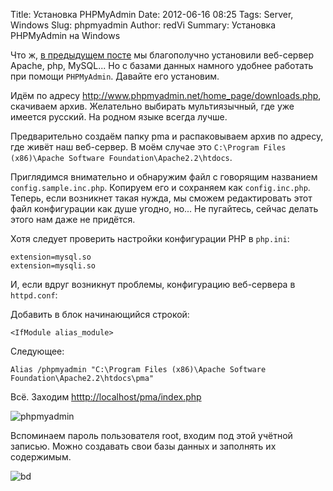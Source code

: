 Title: Установка PHPMyAdmin
Date: 2012-06-16 08:25
Tags: Server, Windows
Slug: phpmyadmin
Author: redVi
Summary: Установка PHPMyAdmin на Windows

Что ж, [в предыдущем посте](apache-php-mysql.html) мы благополучно установили веб-сервер Apache, php, MySQL... Но с базами данных намного удобнее работать при помощи `PHPMyAdmin`. Давайте его установим.

Идём по адресу <http://www.phpmyadmin.net/home_page/downloads.php>, скачиваем архив. Желательно выбирать мультиязычный, где уже имеется русский. На родном языке всегда лучше.

Предварительно создаём папку pma и распаковываем архив по адресу, где живёт наш веб-сервер. В моём случае это `C:\Program Files (x86)\Apache Software Foundation\Apache2.2\htdocs`.

Приглядимся внимательно и обнаружим файл с говорящим названием `config.sample.inc.php`. Копируем его и сохраняем как `config.inc.php`. Теперь, если возникнет такая нужда, мы сможем редактировать этот файл конфигурации как душе угодно, но... Не пугайтесь, сейчас делать этого нам даже не придётся.

Хотя следует проверить настройки конфигурации PHP в `php.ini`:

    extension=mysql.so
    extension=mysqli.so

И, если вдруг возникнут проблемы, конфигурацию веб-сервера в `httpd.conf`:

Добавить в блок начинающийся строкой:

    <IfModule alias_module>

Следующее:

    Alias /phpmyadmin "C:\Program Files (x86)\Apache Software Foundation\Apache2.2\htdocs\pma"

Всё. Заходим <htttp://localhost/pma/index.php>

![phpmyadmin](http://3.bp.blogspot.com/-DecanRKA5bQ/T8JMELatxAI/AAAAAAAAAq8/kgKDLHRk-NY/s1600/phpmyadmin.png "phpmyadmin")

Вспоминаем пароль пользователя root, входим под этой учётной записью. Можно создавать свои базы данных и заполнять их содержимым.

![bd](http://4.bp.blogspot.com/-wkDN-gylCgs/T8JMT_El6II/AAAAAAAAArE/fLHjXx9SvYY/s1600/bd.png "base")

